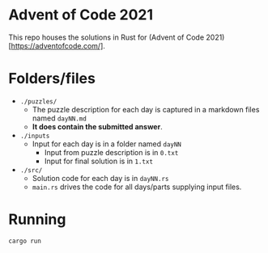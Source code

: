 # Advent of Code 2021

This repo houses the solutions in Rust for (Advent of Code 2021)[https://adventofcode.com/].

# Folders/files

- `./puzzles/`
  - The puzzle description for each day is captured in a markdown files named `dayNN.md`
  - __It does contain the submitted answer__.
- `./inputs`
  - Input for each day is in a folder named `dayNN`
    - Input from puzzle description is in `0.txt`
    - Input for final solution is in `1.txt`
- `./src/`
  - Solution code for each day is in `dayNN.rs`
  - `main.rs` drives the code for all days/parts supplying input files.

# Running

```bash
cargo run
```
